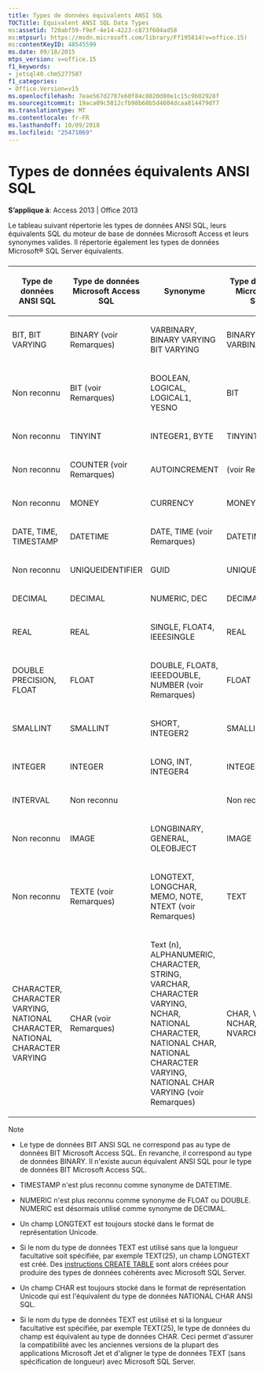 ```yaml
---
title: Types de données équivalents ANSI SQL
TOCTitle: Equivalent ANSI SQL Data Types
ms:assetid: 720abf59-f9ef-4e14-4223-c873f604ad58
ms:mtpsurl: https://msdn.microsoft.com/library/Ff195814(v=office.15)
ms:contentKeyID: 48545599
ms.date: 09/18/2015
mtps_version: v=office.15
f1_keywords:
- jetsql40.chm5277587
f1_categories:
- Office.Version=v15
ms.openlocfilehash: 7eae567d2787e60f84c8020d80e1c15c9b02928f
ms.sourcegitcommit: 19aca09c5812cfb98b68b5d4604dcaa814479df7
ms.translationtype: MT
ms.contentlocale: fr-FR
ms.lasthandoff: 10/09/2018
ms.locfileid: "25471069"
---
```

# <a name="equivalent-ansi-sql-data-types"></a>Types de données équivalents ANSI SQL


**S’applique à**: Access 2013 | Office 2013

Le tableau suivant répertorie les types de données ANSI SQL, leurs équivalents SQL du moteur de base de données Microsoft Access et leurs synonymes valides. Il répertorie également les types de données Microsoft® SQL Server équivalents.

<table>
<colgroup>
<col style="width: 25%" />
<col style="width: 25%" />
<col style="width: 25%" />
<col style="width: 25%" />
</colgroup>
<thead>
<tr class="header">
<th><p>Type de données ANSI SQL</p></th>
<th><p>Type de données Microsoft Access SQL</p></th>
<th><p>
Synonyme</p></th>
<th><p>Type de données Microsoft SQL Server</p></th>
</tr>
</thead>
<tbody>
<tr class="odd">
<td><p>BIT, BIT VARYING</p></td>
<td><p>BINARY (voir Remarques)</p></td>
<td><p>VARBINARY, BINARY VARYING BIT VARYING</p></td>
<td><p>BINARY, VARBINARY</p></td>
</tr>
<tr class="even">
<td><p>Non reconnu</p></td>
<td><p>BIT (voir Remarques)</p></td>
<td><p>BOOLEAN, LOGICAL, LOGICAL1, YESNO</p></td>
<td><p>BIT</p></td>
</tr>
<tr class="odd">
<td><p>Non reconnu</p></td>
<td><p>TINYINT</p></td>
<td><p>INTEGER1, BYTE</p></td>
<td><p>TINYINT</p></td>
</tr>
<tr class="even">
<td><p>Non reconnu</p></td>
<td><p>COUNTER (voir Remarques)</p></td>
<td><p>AUTOINCREMENT</p></td>
<td><p>(voir Remarques)</p></td>
</tr>
<tr class="odd">
<td><p>Non reconnu</p></td>
<td><p>MONEY</p></td>
<td><p>CURRENCY</p></td>
<td><p>MONEY</p></td>
</tr>
<tr class="even">
<td><p>DATE, TIME, TIMESTAMP</p></td>
<td><p>DATETIME</p></td>
<td><p>DATE, TIME (voir Remarques)</p></td>
<td><p>DATETIME</p></td>
</tr>
<tr class="odd">
<td><p>Non reconnu</p></td>
<td><p>UNIQUEIDENTIFIER</p></td>
<td><p>GUID</p></td>
<td><p>UNIQUEIDENTIFIER</p></td>
</tr>
<tr class="even">
<td><p>DECIMAL</p></td>
<td><p>DECIMAL</p></td>
<td><p>NUMERIC, DEC</p></td>
<td><p>DECIMAL</p></td>
</tr>
<tr class="odd">
<td><p>REAL</p></td>
<td><p>REAL</p></td>
<td><p>SINGLE, FLOAT4, IEEESINGLE</p></td>
<td><p>REAL</p></td>
</tr>
<tr class="even">
<td><p>DOUBLE PRECISION, FLOAT</p></td>
<td><p>FLOAT</p></td>
<td><p>DOUBLE, FLOAT8, IEEEDOUBLE, NUMBER (voir Remarques)</p></td>
<td><p>FLOAT</p></td>
</tr>
<tr class="odd">
<td><p>SMALLINT</p></td>
<td><p>SMALLINT</p></td>
<td><p>SHORT, INTEGER2</p></td>
<td><p>SMALLINT</p></td>
</tr>
<tr class="even">
<td><p>INTEGER</p></td>
<td><p>INTEGER</p></td>
<td><p>LONG, INT, INTEGER4</p></td>
<td><p>INTEGER</p></td>
</tr>
<tr class="odd">
<td><p>INTERVAL</p></td>
<td><p>Non reconnu</p></td>
<td><p></p></td>
<td><p>Non reconnu</p></td>
</tr>
<tr class="even">
<td><p>Non reconnu</p></td>
<td><p>IMAGE</p></td>
<td><p>LONGBINARY, GENERAL, OLEOBJECT</p></td>
<td><p>IMAGE</p></td>
</tr>
<tr class="odd">
<td><p>Non reconnu</p></td>
<td><p>TEXTE (voir Remarques)</p></td>
<td><p>LONGTEXT, LONGCHAR, MEMO, NOTE, NTEXT (voir Remarques)</p></td>
<td><p>TEXT</p></td>
</tr>
<tr class="even">
<td><p>CHARACTER, CHARACTER VARYING, NATIONAL CHARACTER, NATIONAL CHARACTER VARYING</p></td>
<td><p>CHAR (voir Remarques)</p></td>
<td><p>Text (n), ALPHANUMERIC, CHARACTER, STRING, VARCHAR, CHARACTER VARYING, NCHAR, NATIONAL CHARACTER, NATIONAL CHAR, NATIONAL CHARACTER VARYING, NATIONAL CHAR VARYING (voir Remarques)</p></td>
<td><p>CHAR, VARCHAR, NCHAR, NVARCHAR</p></td>
</tr>
</tbody>
</table>



> [!NOTE]
> <UL>
> <LI>
> <P>Le type de données BIT ANSI SQL ne correspond pas au type de données BIT Microsoft Access SQL. En revanche, il correspond au type de données BINARY. Il n'existe aucun équivalent ANSI SQL pour le type de données BIT Microsoft Access SQL.</P>
> <LI>
> <P>TIMESTAMP n'est plus reconnu comme synonyme de DATETIME.</P>
> <LI>
> <P>NUMERIC n'est plus reconnu comme synonyme de FLOAT ou DOUBLE. NUMERIC est désormais utilisé comme synonyme de DECIMAL.</P>
> <LI>
> <P>Un champ LONGTEXT est toujours stocké dans le format de représentation Unicode.</P>
> <LI>
> <P>Si le nom du type de données TEXT est utilisé sans que la longueur facultative soit spécifiée, par exemple TEXT(25), un champ LONGTEXT est créé. Des <A href="create-table-statement-microsoft-access-sql.md">instructions CREATE TABLE</A> sont alors créées pour produire des types de données cohérents avec Microsoft SQL Server.</P>
> <LI>
> <P>Un champ CHAR est toujours stocké dans le format de représentation Unicode qui est l'équivalent du type de données NATIONAL CHAR ANSI SQL.</P>
> <LI>
> <P>Si le nom du type de données TEXT est utilisé et si la longueur facultative est spécifiée, par exemple TEXT(25), le type de données du champ est équivalent au type de données CHAR. Ceci permet d'assurer la compatibilité avec les anciennes versions de la plupart des applications Microsoft Jet et d'aligner le type de données TEXT (sans spécification de longueur) avec Microsoft SQL Server.</P></LI></UL>


